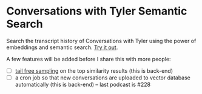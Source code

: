 # Conversations with Tyler Semantic Search

Search the transcript history of Conversations with Tyler using the power of embeddings and semantic search. [Try it out](https://koratkar.github.io/cwt-semantic-search).

A few features will be added before I share this with more people:
- [ ] [tail free sampling](https://www.trentonbricken.com/Tail-Free-Sampling/) on the top similarity results (this is back-end)
- [ ] a cron job so that new conversations are uploaded to vector database automatically (this is back-end) – last podcast is #228
